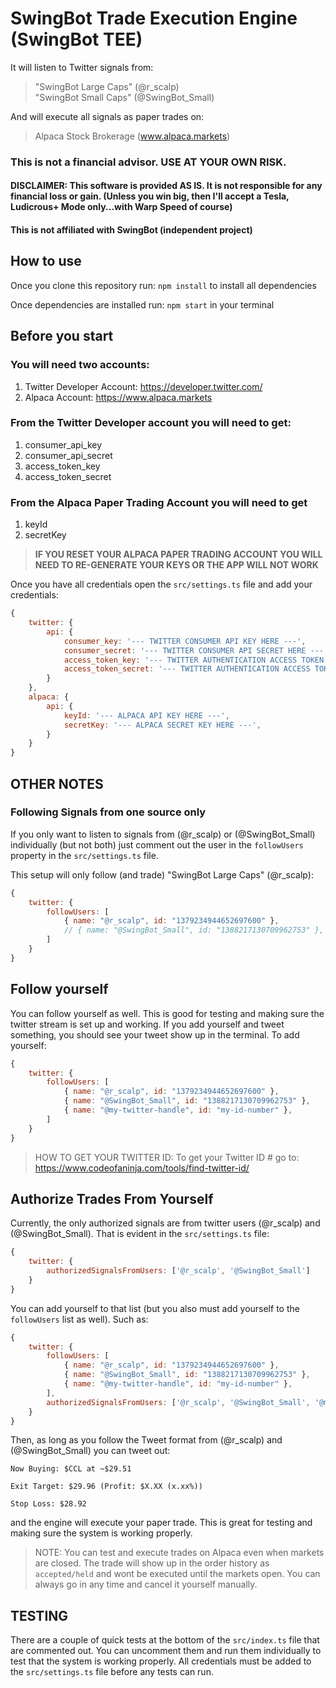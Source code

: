 # SwingBot Trade Execution Engine (SwingBot TEE)
 
                                                              
It will listen to Twitter signals from:                
 > "SwingBot Large Caps" (@r_scalp)                    
 > "SwingBot Small Caps" (@SwingBot_Small)             
                                                       
                                                       
And will execute all signals as paper trades on:       
 > Alpaca Stock Brokerage (www.alpaca.markets)         
                                                       
                                                              
### This is not a financial advisor. USE AT YOUR OWN RISK.
#### DISCLAIMER: This software is provided AS IS. It is not responsible for any financial loss or gain. (Unless you win big, then I'll accept a Tesla, Ludicrous+ Mode only...with Warp Speed of course)
#### This is not affiliated with SwingBot (independent project)

## How to use
Once you clone this repository run: ``` npm install ``` to install all dependencies

Once dependencies are installed run: ``` npm start ``` in your terminal

## Before you start

### You will need two accounts:
1) Twitter Developer Account: https://developer.twitter.com/
2) Alpaca Account: https://www.alpaca.markets

### From the Twitter Developer account you will need to get:
1) consumer_api_key
2) consumer_api_secret
3) access_token_key
4) access_token_secret

### From the Alpaca Paper Trading Account you will need to get
1) keyId
2) secretKey
> **IF YOU RESET YOUR ALPACA PAPER TRADING ACCOUNT YOU WILL NEED TO RE-GENERATE YOUR KEYS OR THE APP WILL NOT WORK**

Once you have all credentials open the ```src/settings.ts``` file and add your credentials:

```javascript
{
    twitter: {
        api: {
            consumer_key: '--- TWITTER CONSUMER API KEY HERE ---',
            consumer_secret: '--- TWITTER CONSUMER API SECRET HERE ---',
            access_token_key: '--- TWITTER AUTHENTICATION ACCESS TOKEN KEY HERE ---',
            access_token_secret: '--- TWITTER AUTHENTICATION ACCESS TOKEN SECRET HERE --- ',
        }
    },
    alpaca: {
        api: {
            keyId: '--- ALPACA API KEY HERE ---',
            secretKey: '--- ALPACA SECRET KEY HERE ---',
        }
    }
}
```

## OTHER NOTES

### Following Signals from one source only
If you only want to listen to signals from (@r_scalp) or (@SwingBot_Small) individually (but not both) just comment out the user in the ```followUsers``` property in the ```src/settings.ts``` file.

This setup will only follow (and trade) "SwingBot Large Caps" (@r_scalp):

```javascript
{
    twitter: {
        followUsers: [
            { name: "@r_scalp", id: "1379234944652697600" },
            // { name: "@SwingBot_Small", id: "1388217130709962753" },
        ]
    }
}
```

## Follow yourself

You can follow yourself as well. This is good for testing and making sure the twitter stream is set up and working. If you add yourself and tweet something, you should see your tweet show up in the terminal. To add yourself:

```javascript
{
    twitter: {
        followUsers: [
            { name: "@r_scalp", id: "1379234944652697600" },
            { name: "@SwingBot_Small", id: "1388217130709962753" },
            { name: "@my-twitter-handle", id: "my-id-number" },
        ]
    }
}
```
> HOW TO GET YOUR TWITTER ID: To get your Twitter ID # go to: 
> https://www.codeofaninja.com/tools/find-twitter-id/

## Authorize Trades From Yourself

Currently, the only authorized signals are from twitter users (@r_scalp) and (@SwingBot_Small). That is evident in the ```src/settings.ts``` file:

```javascript
{
    twitter: {
        authorizedSignalsFromUsers: ['@r_scalp', '@SwingBot_Small']
    }
}
```

You can add yourself to that list (but you also must add yourself to the ```followUsers``` list as well). Such as:
```javascript
{
    twitter: {
        followUsers: [
            { name: "@r_scalp", id: "1379234944652697600" },
            { name: "@SwingBot_Small", id: "1388217130709962753" },
            { name: "@my-twitter-handle", id: "my-id-number" },
        ],
        authorizedSignalsFromUsers: ['@r_scalp', '@SwingBot_Small', '@my-twitter-handle']
    }
}
```
Then, as long as you follow the Tweet format from (@r_scalp) and (@SwingBot_Small) you can tweet out:

```text
Now Buying: $CCL at ~$29.51

Exit Target: $29.96 (Profit: $X.XX (x.xx%))

Stop Loss: $28.92
```

and the engine will execute your paper trade. This is great for testing and making sure the system is working properly.

> NOTE: You can test and execute trades on Alpaca even when markets are closed. The trade will show up in the order history as ```accepted/held``` and wont be executed until the markets open. You can always go in any time and cancel it yourself manually.

## TESTING

There are a couple of quick tests at the bottom of the ```src/index.ts``` file that are commented out. You can uncomment them and run them individually to test that the system is working properly. All credentials must be added to the ```src/settings.ts``` file before any tests can run.

